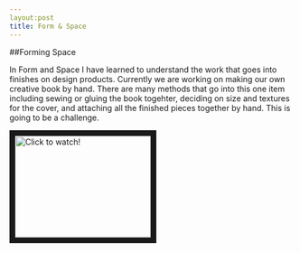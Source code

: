 ```yaml
---
layout:post
title: Form & Space
---
```


##Forming Space

In Form and Space I have learned to understand the work that goes into finishes on design products. Currently we are working on making our own creative book by hand. There are many methods that go into this one item including sewing or gluing the book togehter, deciding on size and textures for the cover, and attaching all the finished pieces together by hand. This is going to be a challenge.

<a href="http://www.youtube.com/watch?feature=player_embedded&v=XPl6G7N6O4M
" target="_blank"><img src="http://img.youtube.com/vi/XP16G7N604M/0.jpg" 
alt="Click to watch!" width="240" height="180" border="10" /></a>
